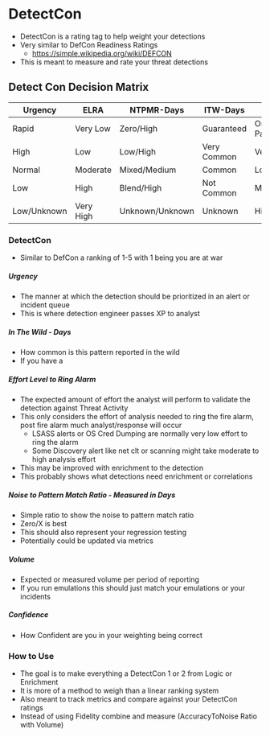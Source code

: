 # DetectCon 
- DetectCon is a rating tag to help weight your detections
- Very similar to DefCon Readiness Ratings 
  - https://simple.wikipedia.org/wiki/DEFCON
- This is meant to measure and rate your threat detections


## Detect Con Decision Matrix 

| Urgency     | ELRA      | NTPMR-Days      | ITW-Days    | Volume           | Confidence |
|-------------|-----------|-----------------|-------------|------------------|------------|
| Rapid       | Very Low  | Zero/High       | Guaranteed  | Only Atk Pattern | Very High  |
| High        | Low       | Low/High        | Very Common | Very Low         | High       |
| Normal      | Moderate  | Mixed/Medium    | Common      | Low              | Moderate   |  
| Low         | High      | Blend/High      | Not Common  | Moderate         | Low        |
| Low/Unknown | Very High | Unknown/Unknown | Unknown     | High/Excessive   | Unknown    |


### DetectCon
- Similar to DefCon a ranking of 1-5 with 1 being you are at war 

##### Urgency  
- The manner at which the detection should be prioritized in an alert or incident queue
- This is where detection engineer passes XP to analyst 

##### In The Wild - Days
- How common is this pattern reported in the wild
- If you have a 

##### Effort Level to Ring Alarm
- The expected amount of effort the analyst will perform to validate the detection against Threat Activity
- This only considers the effort of analysis needed to ring the fire alarm, post fire alarm much analyst/response will occur
  - LSASS alerts or OS Cred Dumping are normally very low effort to ring the alarm
  - Some Discovery alert like net clt or scanning might take moderate to high analysis effort
- This may be improved with enrichment to the detection
- This probably shows what detections need enrichment or correlations

##### Noise to Pattern Match Ratio - Measured in Days
- Simple ratio to show the noise to pattern match ratio
- Zero/X is best 
- This should also represent your regression testing
- Potentially could be updated via metrics 

##### Volume  
- Expected or measured volume per period of reporting 
- If you run emulations this should just match your emulations or your incidents

##### Confidence  
- How Confident are you in your weighting being correct


### How to Use
- The goal is to make everything a DetectCon 1 or 2 from Logic or Enrichment
- It is more of a method to weigh than a linear ranking system
- Also meant to track metrics and compare against your DetectCon ratings
- Instead of using Fidelity combine and measure (AccuracyToNoise Ratio with Volume)